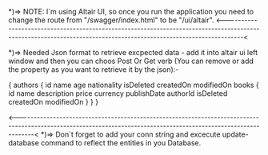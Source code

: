 
*)=> NOTE: I`m using Altair UI, so once you run the application you need to change the route from "/swagger/index.html" to be "/ui/altair".
<-----------------------------------------------------------------------------------------------------------------------------------------------------------------<

*)=> Needed Json format to retrieve excpected data - add it into altair ui left window and then you can choos Post Or Get verb (You can remove or add the property as you want to retrieve it by the json):-

{
  authors {
    id
    name
    age
    nationality
    isDeleted
    createdOn
    modifiedOn
    books {
      id
      name
      description
      price
      currency
      publishDate
      authorId
      isDeleted
      createdOn
      modifiedOn
    }
  }
}

<-----------------------------------------------------------------------------------------------------------------------------------------------------------------<
*)=> Don`t forget to add your conn string and excecute update-database command to reflect the entities in you Database.
